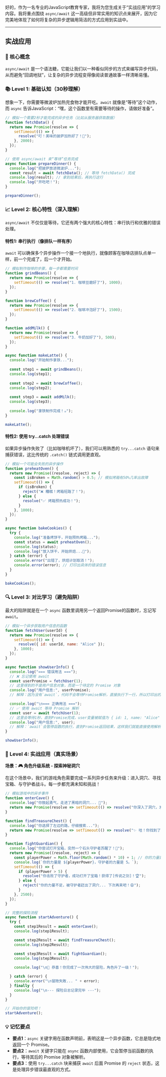 好的，作为一名专业的JavaScript教育专家，我将为您生成关于“实战应用”的学习内容。我将重点围绕 `async/await` 这一高级但非常实用的知识点来展开，因为它完美地体现了如何将复杂的异步逻辑用简洁的方式应用到实战中。

---

## 实战应用

### 🎯 核心概念
`async/await` 是一个语法糖，它能让我们以一种看似同步的方式来编写异步代码，从而避免“回调地狱”，让复杂的异步流程变得像阅读普通故事一样清晰易懂。

### 📚 Level 1: 基础认知（30秒理解）
想象一下，你需要等微波炉加热完食物才能开吃。`await` 就像是“等待”这个动作，而 `async` 告诉JavaScript：“嘿，这个函数里有需要等待的操作，请做好准备”。

```javascript
// 模拟一个需要2秒才能完成的异步任务（比如从服务器获取数据）
function fetchData() {
  return new Promise(resolve => {
    setTimeout(() => {
      resolve("叮！美味的披萨加热好了！🍕");
    }, 2000);
  });
}

// 使用 async/await 来“等待”任务完成
async function prepareDinner() {
  console.log("把披萨放进微波炉...");
  const result = await fetchData(); // 等待 fetchData() 完成
  console.log(result); // 拿到结果后，再执行这行
  console.log("开吃吧！");
}

prepareDinner();
```

### 📈 Level 2: 核心特性（深入理解）
`async/await` 不仅仅是等待，它还有两个强大的核心特性：串行执行和优雅的错误处理。

#### 特性1: 串行执行（像排队一样有序）
`await` 可以确保多个异步操作一个接一个地执行，就像顾客在咖啡店排队点单一样，前一个完成了，后一个才开始。

```javascript
// 模拟制作咖啡的步骤，每一步都需要时间
function grindBeans() {
  return new Promise(resolve => {
    setTimeout(() => resolve("1. 咖啡豆磨好了"), 1000);
  });
}

function brewCoffee() {
  return new Promise(resolve => {
    setTimeout(() => resolve("2. 咖啡冲泡好了"), 1500);
  });
}

function addMilk() {
  return new Promise(resolve => {
    setTimeout(() => resolve("3. 牛奶加好了"), 500);
  });
}

async function makeLatte() {
  console.log("开始制作拿铁...");
  
  const step1 = await grindBeans();
  console.log(step1);
  
  const step2 = await brewCoffee();
  console.log(step2);
  
  const step3 = await addMilk();
  console.log(step3);
  
  console.log("拿铁制作完成！☕️");
}

makeLatte();
```

#### 特性2: 使用 try...catch 处理错误
如果异步操作失败了（比如咖啡机坏了），我们可以用熟悉的 `try...catch` 语句来捕获错误，这比传统的 `.catch()` 链式调用更直观。

```javascript
// 模拟一个可能会失败的异步操作
function preheatOven() {
  return new Promise((resolve, reject) => {
    const isBroken = Math.random() > 0.5; // 模拟烤箱有50%几率出故障
    setTimeout(() => {
      if (isBroken) {
        reject("❌ 糟糕！烤箱短路了！");
      } else {
        resolve("✅ 烤箱预热成功！");
      }
    }, 1000);
  });
}

async function bakeCookies() {
  try {
    console.log("准备烤饼干，开始预热烤箱...");
    const status = await preheatOven();
    console.log(status);
    console.log("放入饼干，开始烘焙...🍪");
  } catch (error) {
    console.error("出错了，烘焙计划取消！");
    console.error(error); // 打印出具体的错误信息
  }
}

bakeCookies();
```

### 🔍 Level 3: 对比学习（避免陷阱）
最大的陷阱就是在一个 `async` 函数里调用另一个返回Promise的函数时，忘记写 `await`。

```javascript
// 模拟一个异步获取用户信息的函数
function fetchUser(userId) {
  return new Promise(resolve => {
    setTimeout(() => {
      resolve({ id: userId, name: "Alice" });
    }, 1000);
  });
}

async function showUserInfo() {
  console.log("=== 错误用法 ===");
  // ❌ 忘记使用 await
  const userPromise = fetchUser(1);
  // 这里得到的不是用户信息对象，而是一个待定的 Promise 对象
  console.log("用户信息:", userPromise); 
  // 解释：因为没有`await`，代码不会等待Promise解析，直接执行下一行，所以打印出的是Promise本身。

  console.log("\n=== 正确用法 ===");
  // ✅ 使用 await 等待 Promise 解析
  const user = await fetchUser(1);
  // 这里会等待1秒，直到Promise完成，user变量被赋值为 { id: 1, name: "Alice" }
  console.log("用户信息:", user);
  // 解释：`await`会暂停函数的执行，直到Promise返回结果，这样我们就能直接使用解析后的值。
}

showUserInfo();
```

### 🚀 Level 4: 实战应用（真实场景）
**场景：🎮 角色升级系统 - 探索神秘洞穴**

在这个场景中，我们的游戏角色需要完成一系列异步任务来升级：进入洞穴、寻找宝箱、与守护者战斗。每一步都充满未知和挑战！

```javascript
// 模拟游戏中的异步事件
function enterCave() {
  console.log("你鼓起勇气，走进了黑暗的洞穴... 🔦");
  return new Promise(resolve => setTimeout(() => resolve("你深入了洞穴，发现了一条岔路。"), 1500));
}

function findTreasureChest() {
  console.log("你选择了左边的路，仔细搜索...");
  return new Promise(resolve => setTimeout(() => resolve("✨ 哇！你找到了一个闪闪发光的宝箱！"), 2000));
}

function fightGuardian() {
  console.log("你尝试打开宝箱，突然一个石头守护者苏醒了！🗿");
  return new Promise((resolve, reject) => {
    const playerPower = Math.floor(Math.random() * 10) + 1; // 你的力量是随机的
    console.log(`你的力量是 ${playerPower}，守护者的力量是 5。`);
    setTimeout(() => {
      if (playerPower > 5) {
        resolve("你击败了守护者，成功打开了宝箱！获得了[传说之剑]！🏆");
      } else {
        reject("你的力量不足，被守护者赶出了洞穴... 下次再来吧！😩");
      }
    }, 2500);
  });
}

// 完整的探险流程
async function startAdventure() {
  try {
    const step1Result = await enterCave();
    console.log(step1Result);

    const step2Result = await findTreasureChest();
    console.log(step2Result);

    const step3Result = await fightGuardian();
    console.log(step3Result);
    
    console.log("\n🎉 恭喜！你完成了一次伟大的冒险，角色升了一级！");

  } catch (error) {
    console.error("\n冒險失敗... " + error);
  } finally {
    console.log("\n--- 探险日志记录完毕 ---");
  }
}

// 开始你的冒险吧！
startAdventure();
```

### 💡 记忆要点
- **要点1**：`async` 关键字用在函数声明前，表明这是一个异步函数，它总是隐式地返回一个 Promise。
- **要点2**：`await` 关键字只能在 `async` 函数内部使用，它会暂停当前函数的执行，等待其后的 Promise 对象被解析。
- **要点3**：使用 `try...catch` 块来捕获 `await` 后面 Promise 的 `reject` 状态，这是处理异步错误最直观的方式。

<!--
metadata:
  syntax: async, await, function, try, catch
  pattern: async-await, error-handling
  api: Promise, setTimeout, console.log
  concept: asynchronous, promise, event-loop
  difficulty: advanced
  dependencies: [无]
  related: [js-sec-5-3-4]
-->